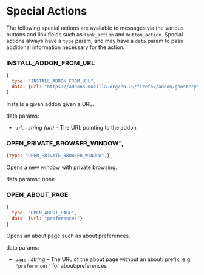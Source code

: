 # Special Actions

The following special actions are available to messages via the various buttons and link fields such as `link_action` and `button_action`. Special actions always have a `type` param, and may have a `data` param to pass additional information necessary for the action.

### INSTALL_ADDON_FROM_URL

```js
{
  type: "INSTALL_ADDON_FROM_URL",
  data: {url: "https://addons.mozilla.org/en-US/firefox/addon/ghostery"}
}
```

Installs a given addon given a URL.

data params:
* `url` : *string (url)* – The URL pointing to the addon


### OPEN_PRIVATE_BROWSER_WINDOW",

```js
{type: "OPEN_PRIVATE_BROWSER_WINDOW",}
```

Opens a new window with private browsing.

data params:: none

### OPEN_ABOUT_PAGE

```js
{
  type: "OPEN_ABOUT_PAGE",
  data: {url: "preferences"}
}
```

Opens an about page such as about:preferences.

data params:
*  `page` : *string* – The URL of the about page without an about: prefix, e.g. `"preferences"` for about:preferences
